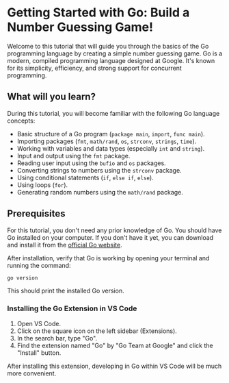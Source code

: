 # Getting Started with Go: Build a Number Guessing Game!

Welcome to this tutorial that will guide you through the basics of the Go programming language by creating a simple number guessing game.
Go is a modern, compiled programming language designed at Google.
It's known for its simplicity, efficiency, and strong support for concurrent programming.

## What will you learn?

During this tutorial, you will become familiar with the following Go language concepts:

* Basic structure of a Go program (`package main`, `import`, `func main`).
* Importing packages (`fmt`, `math/rand`, `os`, `strconv`, `strings`, `time`).
* Working with variables and data types (especially `int` and `string`).
* Input and output using the `fmt` package.
* Reading user input using the `bufio` and `os` packages.
* Converting strings to numbers using the `strconv` package.
* Using conditional statements (`if`, `else if`, `else`).
* Using loops (`for`).
* Generating random numbers using the `math/rand` package.

## Prerequisites

For this tutorial, you don't need any prior knowledge of Go.
You should have Go installed on your computer.
If you don't have it yet, you can download and install it from the [official Go website](https://go.dev/dl/).

After installation, verify that Go is working by opening your terminal and running the command:

```bash
go version
```

This should print the installed Go version.

### Installing the Go Extension in VS Code

1.  Open VS Code.
2.  Click on the square icon on the left sidebar (Extensions).
3.  In the search bar, type "Go".
4.  Find the extension named "Go" by "Go Team at Google" and click the "Install" button.

After installing this extension, developing in Go within VS Code will be much more convenient.
